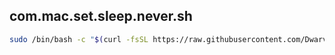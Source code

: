 ## com.mac.set.sleep.never.sh

```sh
sudo /bin/bash -c "$(curl -fsSL https://raw.githubusercontent.com/Dwarven/scripts/HEAD/com.mac.set.sleep.never.sh)"
```
